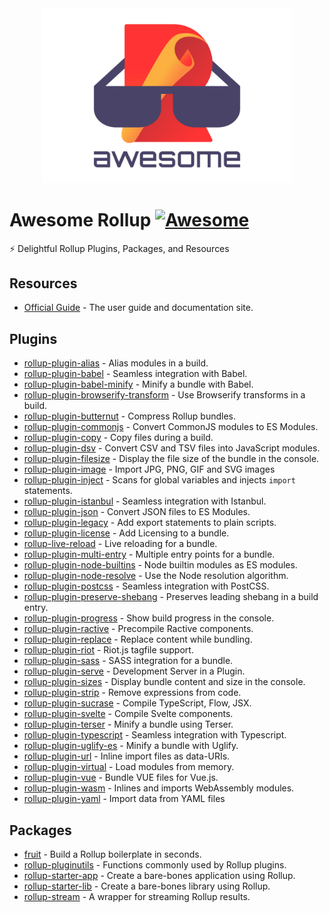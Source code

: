 <div align="center">
	<img width="400" src="media/logo.svg" alt="Awesome Rollup">
</div>

# Awesome Rollup [![Awesome](https://awesome.re/badge.svg)](https://awesome.re)

⚡️ Delightful Rollup Plugins, Packages, and Resources

## Resources

- [Official Guide](https://rollupjs.org/guide/en) - The user guide and documentation site.

## Plugins

- [rollup-plugin-alias](https://github.com/rollup/rollup-plugin-alias) - Alias modules in a build.
- [rollup-plugin-babel](https://github.com/rollup/rollup-plugin-babel) - Seamless integration with Babel.
- [rollup-plugin-babel-minify](https://github.com/Comandeer/rollup-plugin-babel-minify) - Minify a bundle with Babel.
- [rollup-plugin-browserify-transform](https://www.npmjs.com/package/rollup-plugin-browserify-transform) - Use Browserify transforms in a build.
- [rollup-plugin-butternut](https://github.com/rollup/rollup-plugin-butternut) - Compress Rollup bundles.
- [rollup-plugin-commonjs](https://github.com/rollup/rollup-plugin-commonjs) - Convert CommonJS modules to ES Modules.
- [rollup-plugin-copy](https://github.com/meuter/rollup-plugin-copy) - Copy files during a build.
- [rollup-plugin-dsv](https://github.com/rollup/rollup-plugin-dsv) - Convert CSV and TSV files into JavaScript modules.
- [rollup-plugin-filesize](https://github.com/ritz078/rollup-plugin-filesize) - Display the file size of the bundle in the console.
- [rollup-plugin-image](https://github.com/rollup/rollup-plugin-image) - Import JPG, PNG, GIF and SVG images
- [rollup-plugin-inject](https://github.com/rollup/rollup-plugin-inject) - Scans for global variables and injects `import` statements.
- [rollup-plugin-istanbul](https://github.com/artberri/rollup-plugin-istanbul) - Seamless integration with Istanbul.
- [rollup-plugin-json](https://github.com/rollup/rollup-plugin-json) - Convert JSON files to ES Modules.
- [rollup-plugin-legacy](https://github.com/rollup/rollup-plugin-legacy) - Add export statements to plain scripts.
- [rollup-plugin-license](https://github.com/mjeanroy/rollup-plugin-license) - Add Licensing to a bundle.
- [rollup-live-reload](https://github.com/thgh/rollup-plugin-livereload) - Live reloading for a bundle.
- [rollup-plugin-multi-entry](https://github.com/rollup/rollup-plugin-multi-entry) - Multiple entry points for a bundle.
- [rollup-plugin-node-builtins](https://github.com/rollup/rollup-plugin-node-builtins) - Node builtin modules as ES modules.
- [rollup-plugin-node-resolve](https://github.com/rollup/rollup-plugin-node-resolve) - Use the Node resolution algorithm.
- [rollup-plugin-postcss](https://github.com/egoist/rollup-plugin-postcss) - Seamless integration with PostCSS.
- [rollup-plugin-preserve-shebang](https://github.com/developit/rollup-plugin-preserve-shebang) - Preserves leading shebang in a build entry.
- [rollup-plugin-progress](https://github.com/jkuri/rollup-plugin-progress) - Show build progress in the console.
- [rollup-plugin-ractive](https://github.com/rollup/rollup-plugin-reactive) - Precompile Ractive components.
- [rollup-plugin-replace](https://github.com/rollup/rollup-plugin-replace) - Replace content while bundling.
- [rollup-plugin-riot](https://github.com/riot/rollup-plugin-riot) - Riot.js tagfile support.
- [rollup-plugin-sass](https://github.com/differui/rollup-plugin-sass#readme) - SASS integration for a bundle.
- [rollup-plugin-serve](https://github.com/thgh/rollup-plugin-serve) - Development Server in a Plugin.
- [rollup-plugin-sizes](https://github.com/tivac/rollup-plugin-sizes) - Display bundle content and size in the console.
- [rollup-plugin-strip](https://github.com/rollup/rollup-plugin-strip) - Remove expressions from code.
- [rollup-plugin-sucrase](https://github.com/rollup/rollup-plugin-sucrase) - Compile TypeScript, Flow, JSX.
- [rollup-plugin-svelte](https://github.com/rollup/rollup-plugin-svelte) - Compile Svelte components.
- [rollup-plugin-terser](https://github.com/TrySound/rollup-plugin-terser) - Minify a bundle using Terser.
- [rollup-plugin-typescript](https://github.com/rollup/rollup-plugin-typescript) - Seamless integration with Typescript.
- [rollup-plugin-uglify-es](https://github.com/ezekielchentnik/rollup-plugin-uglify-es) - Minify a bundle with Uglify.
- [rollup-plugin-url](https://github.com/rollup/rollup-plugin-url) - Inline import files as data-URIs.
- [rollup-plugin-virtual](https://github.com/rollup/rollup-plugin-virtual) - Load modules from memory.
- [rollup-plugin-vue](https://github.com/vuejs/rollup-plugin-vue#readme) - Bundle VUE files for Vue.js.
- [rollup-plugin-wasm](https://github.com/rollup/rollup-plugin-wasm) - Inlines and imports WebAssembly modules.
- [rollup-plugin-yaml](https://github.com/rollup/rollup-plugin-yaml) - Import data from YAML files

## Packages

- [fruit](https://github.com/jaebradley/fruit#readme) - Build a Rollup boilerplate in seconds.
- [rollup-pluginutils](https://github.com/rollup/rollup-pluginutils) - Functions commonly used by Rollup plugins.
- [rollup-starter-app](https://github.com/rollup/rollup-starter-app) - Create a bare-bones application using Rollup.
- [rollup-starter-lib](https://github.com/rollup/rollup-starter-lib) - Create a bare-bones library using Rollup.
- [rollup-stream](https://github.com/permutatrix/rollup-stream) - A wrapper for streaming Rollup results.
